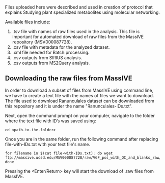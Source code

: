 Files uploaded here were described and used in creation of protocol that explains Studying plant specialized metabolites using molecular networking.

Available files include: 
1. .tsv file with names of raw files used in the analysis. This file is important for automated download of raw files from the MassIVE repository (MSV000087728).
2. .csv file with metadata for the analyzed dataset.
3. .xml file needed for Batch processing.
3. .csv outputs from SIRIUS analysis.
4. .csv outputs from MS2Query analysis.


## **Downloading the raw files from MassIVE**

In order to download a subset of files from MassIVE using command line, we have to create a text file with the names of files we want to download. The file used to download Ranunculales dataset can be downloaded from this repository and it is under the name "Ranunculales-IDs.txt".

Next, open the command prompt on your computer, navigate to the folder where the text file with ID’s was saved using:

```
cd <path-to-the-folder>
```

Once you are in the same folder, run the following command after replacing file-with-IDs.txt with your text file's name.

```
for filename in $(cat file-with-IDs.txt); do wget ftp://massive.ucsd.edu/MSV000087728/raw/VGF_pos_with_QC_and_blanks_raw/$filename; done
```

Pressing the <Enter/Return> key will start the download of .raw files from MassIVE.

